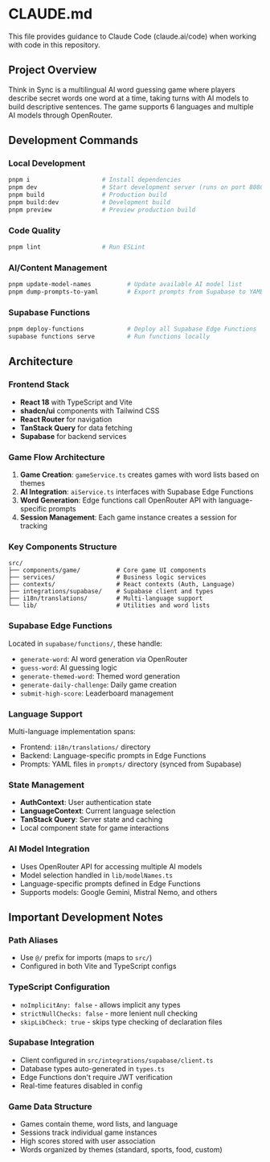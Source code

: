 # CLAUDE.md

This file provides guidance to Claude Code (claude.ai/code) when working with code in this repository.

## Project Overview

Think in Sync is a multilingual AI word guessing game where players describe secret words one word at a time, taking turns with AI models to build descriptive sentences. The game supports 6 languages and multiple AI models through OpenRouter.

## Development Commands

### Local Development
```bash
pnpm i                    # Install dependencies
pnpm dev                  # Start development server (runs on port 8080)
pnpm build                # Production build
pnpm build:dev            # Development build
pnpm preview              # Preview production build
```

### Code Quality
```bash
pnpm lint                 # Run ESLint
```

### AI/Content Management
```bash
pnpm update-model-names          # Update available AI model list
pnpm dump-prompts-to-yaml        # Export prompts from Supabase to YAML files
```

### Supabase Functions
```bash
pnpm deploy-functions            # Deploy all Supabase Edge Functions
supabase functions serve         # Run functions locally
```

## Architecture

### Frontend Stack
- **React 18** with TypeScript and Vite
- **shadcn/ui** components with Tailwind CSS
- **React Router** for navigation
- **TanStack Query** for data fetching
- **Supabase** for backend services

### Game Flow Architecture
1. **Game Creation**: `gameService.ts` creates games with word lists based on themes
2. **AI Integration**: `aiService.ts` interfaces with Supabase Edge Functions
3. **Word Generation**: Edge functions call OpenRouter API with language-specific prompts
4. **Session Management**: Each game instance creates a session for tracking

### Key Components Structure
```
src/
├── components/game/          # Core game UI components
├── services/                 # Business logic services
├── contexts/                 # React contexts (Auth, Language)
├── integrations/supabase/    # Supabase client and types
├── i18n/translations/        # Multi-language support
└── lib/                      # Utilities and word lists
```

### Supabase Edge Functions
Located in `supabase/functions/`, these handle:
- `generate-word`: AI word generation via OpenRouter
- `guess-word`: AI guessing logic
- `generate-themed-word`: Themed word generation
- `generate-daily-challenge`: Daily game creation
- `submit-high-score`: Leaderboard management

### Language Support
Multi-language implementation spans:
- Frontend: `i18n/translations/` directory
- Backend: Language-specific prompts in Edge Functions
- Prompts: YAML files in `prompts/` directory (synced from Supabase)

### State Management
- **AuthContext**: User authentication state
- **LanguageContext**: Current language selection
- **TanStack Query**: Server state and caching
- Local component state for game interactions

### AI Model Integration
- Uses OpenRouter API for accessing multiple AI models
- Model selection handled in `lib/modelNames.ts`
- Language-specific prompts defined in Edge Functions
- Supports models: Google Gemini, Mistral Nemo, and others

## Important Development Notes

### Path Aliases
- Use `@/` prefix for imports (maps to `src/`)
- Configured in both Vite and TypeScript configs

### TypeScript Configuration
- `noImplicitAny: false` - allows implicit any types
- `strictNullChecks: false` - more lenient null checking
- `skipLibCheck: true` - skips type checking of declaration files

### Supabase Integration
- Client configured in `src/integrations/supabase/client.ts`
- Database types auto-generated in `types.ts`
- Edge Functions don't require JWT verification
- Real-time features disabled in config

### Game Data Structure
- Games contain theme, word lists, and language
- Sessions track individual game instances
- High scores stored with user association
- Words organized by themes (standard, sports, food, custom)